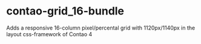 # contao-grid_16-bundle
Adds a responsive 16-column pixel/percental grid with 1120px/1140px in the layout css-framework of Contao 4
